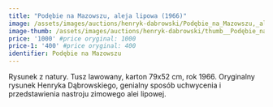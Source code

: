 ```yaml
---
title: "Podębie na Mazowszu, aleja lipowa (1966)"
image: /assets/images/auctions/henryk-dabrowski/Podębie_na_Mazowszu,_aleja_lipowa_(1966).jpg
image-thumb: /assets/images/auctions/henryk-dabrowski/thumb__Podębie_na_Mazowszu,_aleja_lipowa_(1966).jpg
price: '1000' #price oryginal: 1000
price-1: '400' #price oryginal: 400
identifier: Podębie na Mazowszu
---
```


Rysunek z natury. Tusz lawowany, karton 79x52 cm, rok 1966.
Oryginalny rysunek Henryka Dąbrowskiego, genialny sposób uchwycenia i przedstawienia nastroju zimowego alei lipowej.